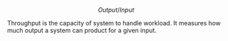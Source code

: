 
$$
Output/Input
$$


Throughput is the capacity of system to handle workload. It measures how much output a system can product for a given input.